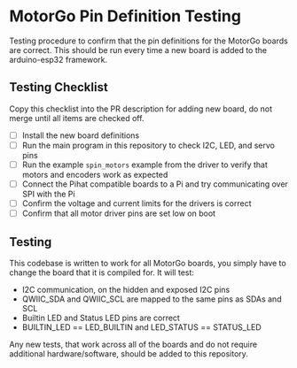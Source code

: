 # MotorGo Pin Definition Testing

Testing procedure to confirm that the pin definitions for the MotorGo boards are correct. This should be run every time a new board is added to the arduino-esp32 framework.


## Testing Checklist

Copy this checklist into the PR description for adding new board, do not merge until all items are checked off.

- [ ] Install the new board definitions
- [ ] Run the main program in this repository to check I2C, LED, and servo pins
- [ ] Run the example `spin_motors` example from the driver to verify that motors and encoders work as expected
- [ ] Connect the Pihat compatible boards to a Pi and try communicating over SPI with the Pi
- [ ] Confirm the voltage and current limits for the drivers is correct
- [ ] Confirm that all motor driver pins are set low on boot

## Testing
This codebase is written to work for all MotorGo boards, you simply have to change the board that it is compiled for. It will test:
* I2C communication, on the hidden and exposed I2C pins
* QWIIC_SDA and QWIIC_SCL are mapped to the same pins as SDAs and SCL
* Builtin LED and Status LED pins are correct
* BUILTIN_LED == LED_BUILTIN and LED_STATUS == STATUS_LED

Any new tests, that work across all of the boards and do not require additional hardware/software, should be added to this repository.